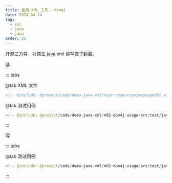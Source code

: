 ```yaml
---
title: 使用 XML 工具： dom4j
date: 2024-04-14
tag:
  - xml
  - java
  - jaxp
order: 25
---
```


开源三方件，对原生 java xml 读写做了封装。

<!-- more -->

<RepoLink path="/code/demo-java-xml/n02-dom4j-usage/test/java/org/example/" />

读

::: tabs

@tab XML 文件

```xml
<!-- @include: @project/code/demo-java-xml/test-resources/message001.xml -->
```

@tab 测试用例

```java
<!-- @include: @project/code/demo-java-xml/n02-dom4j-usage/src/test/java/org/example/XmlDom4jReadTest.java -->
```

:::

写

::: tabs

@tab 测试用例

```java
<!-- @include: @project/code/demo-java-xml/n02-dom4j-usage/src/test/java/org/example/XmlDom4jWriteTest.java -->
```

:::
